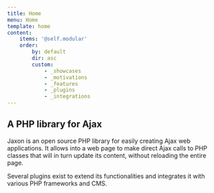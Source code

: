 ```yaml
---
title: Home
menu: Home
template: home
content:
    items: '@self.modular'
    order:
        by: default
        dir: asc
        custom:
            - _showcases
            - _motivations
            - _features
            - _plugins
            - _integrations
---
```


## A PHP library for Ajax

Jaxon is an open source PHP library for easily creating Ajax web applications.
It allows into a web page to make direct Ajax calls to PHP classes that will in turn update its content, without reloading the entire page.

Several plugins exist to extend its functionalities and integrates it with various PHP frameworks and CMS.
